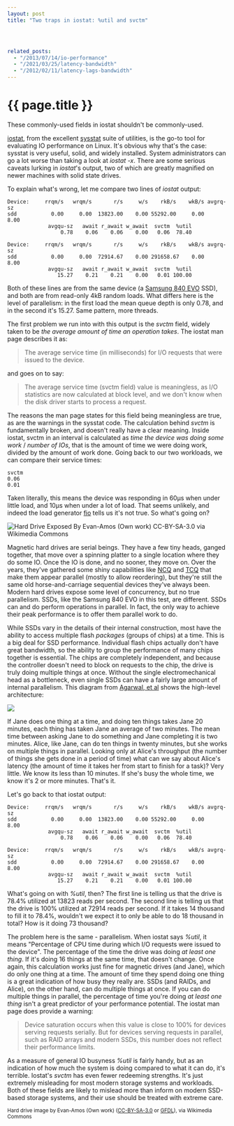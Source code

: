 ```yaml
---
layout: post
title: "Two traps in iostat: %util and svctm"




related_posts:
  - "/2013/07/14/io-performance"
  - "/2021/03/25/latency-bandwidth"
  - "/2012/02/11/latency-lags-bandwidth"
---
```

{{ page.title }}
================

<p class="meta">These commonly-used fields in iostat shouldn't be commonly-used.</p>

[iostat](), from the excellent [sysstat](http://sebastien.godard.pagesperso-orange.fr/) suite of utilities, is the go-to tool for evaluating IO performance on Linux. It's obvious why that's the case: sysstat is very useful, solid, and widely installed. System administrators can go a lot worse than taking a look at *iostat -x*. There are some serious caveats lurking in *iostat*'s output, two of which are greatly magnified on newer machines with solid state drives.

To explain what's wrong, let me compare two lines of *iostat* output:

    Device:     rrqm/s   wrqm/s       r/s     w/s    rkB/s    wkB/s avgrq-sz 
    sdd           0.00     0.00  13823.00    0.00 55292.00     0.00     8.00
                 avgqu-sz   await r_await w_await  svctm  %util
                     0.78    0.06    0.06    0.00   0.06  78.40

    Device:     rrqm/s   wrqm/s       r/s     w/s    rkB/s    wkB/s avgrq-sz
    sdd           0.00     0.00  72914.67    0.00 291658.67    0.00     8.00
                 avgqu-sz   await r_await w_await  svctm  %util
                    15.27    0.21    0.21    0.00   0.01 100.00

Both of these lines are from the same device (a [Samsung 840 EVO](http://www.samsung.com/global/business/semiconductor/minisite/SSD/global/html/about/SSD840EVO.html) SSD), and both are from read-only 4kB random loads. What differs here is the level of parallelism: in the first load the mean queue depth is only 0.78, and in the second it's 15.27. Same pattern, more threads.

The first problem we run into with this output is the *svctm* field, widely taken to be *the average amount of time an operation takes*. The iostat man page describes it as:

> The average service time (in milliseconds) for I/O requests that were issued to the device.

and goes on to say:

> The average service time (svctm field) value is meaningless, as I/O statistics are now calculated at block level, and we don't know when the disk driver starts to process a request.

The reasons the man page states for this field being meaningless are true, as are the warnings in the sysstat code. The calculation behind *svctm* is fundamentally broken, and doesn't really have a clear meaning. Inside iostat, svctm in an interval is calculated as *time the device was doing some work* / *number of IOs*, that is the amount of time we were doing work, divided by the amount of work done. Going back to our two workloads, we can compare their service times:

    svctm
    0.06
    0.01

Taken literally, this means the device was responding in 60µs when under little load, and 10µs when under a lot of load. That seems unlikely, and indeed the load generator [fio](https://github.com/axboe/fio) tells us it's not true. So what's going on?

![Hard Drive Exposed By Evan-Amos (Own work) CC-BY-SA-3.0 via Wikimedia Commons](https://s3.amazonaws.com/mbrooker-blog-images/Laptop-hard-drive-exposed-Evan-Amos.jpg)

Magnetic hard drives are serial beings. They have a few tiny heads, ganged together, that move over a spinning platter to a single location where they do some IO. Once the IO is done, and no sooner, they move on. Over the years, they've gathered some shiny capabilities like [NCQ](http://en.wikipedia.org/wiki/Native_Command_Queuing) and [TCQ](http://en.wikipedia.org/wiki/Tagged_Command_Queuing) that make them appear parallel (mostly to allow reordering), but they're still the same old horse-and-carriage sequential devices they've always been. Modern hard drives expose some level of concurrency, but no true parallelism. SSDs, like the Samsung 840 EVO in this test, are different. SSDs can and do perform operations in parallel. In fact, the only way to achieve their peak performance is to offer them parallel work to do.

While SSDs vary in the details of their internal construction, most have the ability to access multiple flash *packages* (groups of chips) at a time. This is a big deal for SSD performance. Individual flash chips actually don't have great bandwidth, so the ability to group the performance of many chips together is essential. The chips are completely independent, and because the controller doesn't need to block on requests to the chip, the drive is truly doing multiple things at once. Without the single electromechanical head as a bottleneck, even single SSDs can have a fairly large amount of internal parallelism. This diagram from [Agarwal, et al](http://research.microsoft.com/pubs/63596/usenix-08-ssd.pdf) shows the high-level architecture:

![](https://s3.amazonaws.com/mbrooker-blog-images/agrawal-ssd-arch.png)

If Jane does one thing at a time, and doing ten things takes Jane 20 minutes, each thing has taken Jane an average of two minutes. The mean time between asking Jane to do something and Jane completing it is two minutes. Alice, like Jane, can do ten things in twenty minutes, but she works on multiple things in parallel. Looking only at Alice's throughput (the number of things she gets done in a period of time) what can we say about Alice's latency (the amount of time it takes her from start to finish for a task)? Very little. We know its less than 10 minutes. If she's busy the whole time, we know it's 2 or more minutes. That's it.

Let's go back to that iostat output:

    Device:     rrqm/s   wrqm/s       r/s     w/s    rkB/s    wkB/s avgrq-sz 
    sdd           0.00     0.00  13823.00    0.00 55292.00     0.00     8.00
                 avgqu-sz   await r_await w_await  svctm  %util
                     0.78    0.06    0.06    0.00   0.06  78.40

    Device:     rrqm/s   wrqm/s       r/s     w/s    rkB/s    wkB/s avgrq-sz
    sdd           0.00     0.00  72914.67    0.00 291658.67    0.00     8.00
                 avgqu-sz   await r_await w_await  svctm  %util
                    15.27    0.21    0.21    0.00   0.01 100.00

What's going on with *%util*, then? The first line is telling us that the drive is 78.4% utilized at 13823 reads per second. The second line is telling us that the drive is 100% utilized at 72914 reads per second. If it takes 14 thousand to fill it to 78.4%, wouldn't we expect it to only be able to do 18 thousand in total? How is it doing 73 thousand?

The problem here is the same - parallelism. When iostat says *%util*, it means "Percentage of CPU time during which I/O requests were issued to the device". The percentage of the time the drive was doing *at least one thing*. If it's doing 16 things at the same time, that doesn't change. Once again, this calculation works just fine for magnetic drives (and Jane), which do only one thing at a time. The amount of time they spend doing one thing is a great indication of how busy they really are. SSDs (and RAIDs, and Alice), on the other hand, can do multiple things at once. If you can do multiple things in parallel, the percentage of time you're doing *at least one thing* isn't a great predictor of your performance potential. The iostat man page does provide a warning:

> Device saturation occurs when this value is close to 100% for devices serving requests serially.  But for devices serving requests in parallel, such as RAID arrays and modern SSDs, this number does not reflect their performance limits.

As a measure of general IO busyness *%util* is fairly handy, but as an indication of how much the system is doing compared to what it can do, it's terrible. Iostat's *svctm* has even fewer redeeming strengths. It's just extremely misleading for most modern storage systems and workloads. Both of these fields are likely to mislead more than inform on modern SSD-based storage systems, and their use should be treated with extreme care.

<sub>Hard drive image by Evan-Amos (Own work) ([CC-BY-SA-3.0](http://creativecommons.org/licenses/by-sa/3.0) or [GFDL](http://www.gnu.org/copyleft/fdl.html)), via Wikimedia Commons</sub>